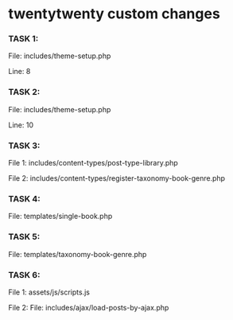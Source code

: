 # twentytwenty custom changes

### TASK 1:

File: includes/theme-setup.php

Line: 8

### TASK 2:

File: includes/theme-setup.php

Line: 10

### TASK 3:

File 1: includes/content-types/post-type-library.php

File 2: includes/content-types/register-taxonomy-book-genre.php

### TASK 4:

File: templates/single-book.php

### TASK 5:

File: templates/taxonomy-book-genre.php

### TASK 6:
File 1: assets/js/scripts.js

File 2: File: includes/ajax/load-posts-by-ajax.php
